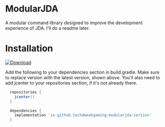 # ModularJDA
A modular command library designed to improve the development experience of JDA. I'll do a readme later.

# Installation

[ ![Download](https://api.bintray.com/packages/techdweebgaming/ModularJDA/ModularJDA/images/download.svg) ](https://bintray.com/techdweebgaming/ModularJDA/ModularJDA/_latestVersion)

Add the following to your dependencies section in build.gradle. Make sure to replace version with the latest version, shown above. You'll also need to add jcenter to your repositories section, if it's not already there.
```gradle
  repositories {
    jcenter()
  }

  dependencies {
    implementation 'io.github.techdweebgaming:modularjda:version'
  }
```
